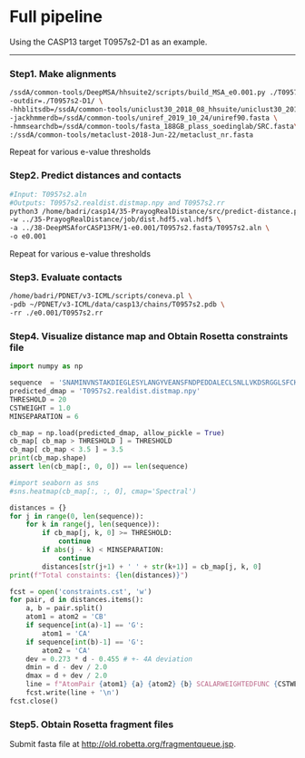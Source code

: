 # Full pipeline
Using the CASP13 target T0957s2-D1 as an example.
<hr>  

### Step1. Make alignments
```bash
/ssdA/common-tools/DeepMSA/hhsuite2/scripts/build_MSA_e0.001.py ./T0957s2-D1.fasta \
-outdir=./T0957s2-D1/ \
-hhblitsdb=/ssdA/common-tools/uniclust30_2018_08_hhsuite/uniclust30_2018_08 \
-jackhmmerdb=/ssdA/common-tools/uniref_2019_10_24/uniref90.fasta \
-hmmsearchdb=/ssdA/common-tools/fasta_188GB_plass_soedinglab/SRC.fasta\
:/ssdA/common-tools/metaclust-2018-Jun-22/metaclust_nr.fasta
```
Repeat for various e-value thresholds
### Step2. Predict distances and contacts
```bash
#Input: T0957s2.aln
#Outputs: T0957s2.realdist.distmap.npy and T0957s2.rr
python3 /home/badri/casp14/35-PrayogRealDistance/src/predict-distance.py \
-w ../35-PrayogRealDistance/job/dist.hdf5.val.hdf5 \
-a ../38-DeepMSAforCASP13FM/1-e0.001/T0957s2.fasta/T0957s2.aln \
-o e0.001
```
Repeat for various e-value thresholds
### Step3. Evaluate contacts
```bash
/home/badri/PDNET/v3-ICML/scripts/coneva.pl \
-pdb ~/PDNET/v3-ICML/data/casp13/chains/T0957s2.pdb \
-rr ./e0.001/T0957s2.rr
```
### Step4. Visualize distance map and Obtain Rosetta constraints file
```python
import numpy as np

sequence  = 'SNAMINVNSTAKDIEGLESYLANGYVEANSFNDPEDDALECLSNLLVKDSRGGLSFCKKILNSNNIDGVFIKGSALNFLLLSEQWSYAFEYLTSNADNITLAELEKALFYFYCAKNETDPYPVPEGLFKKLMKRYEELKNDPDAKFYHLHETYDDFSKAYPLNN'
predicted_dmap = 'T0957s2.realdist.distmap.npy'
THRESHOLD = 20
CSTWEIGHT = 1.0
MINSEPARATION = 6

cb_map = np.load(predicted_dmap, allow_pickle = True)
cb_map[ cb_map > THRESHOLD ] = THRESHOLD
cb_map[ cb_map < 3.5 ] = 3.5
print(cb_map.shape)
assert len(cb_map[:, 0, 0]) == len(sequence)

#import seaborn as sns
#sns.heatmap(cb_map[:, :, 0], cmap='Spectral')

distances = {}
for j in range(0, len(sequence)):
    for k in range(j, len(sequence)):
        if cb_map[j, k, 0] >= THRESHOLD:
            continue
        if abs(j - k) < MINSEPARATION:
            continue
        distances[str(j+1) + ' ' + str(k+1)] = cb_map[j, k, 0]
print(f"Total constaints: {len(distances)}")

fcst = open('constraints.cst', 'w')
for pair, d in distances.items():
    a, b = pair.split()
    atom1 = atom2 = 'CB'
    if sequence[int(a)-1] == 'G':
        atom1 = 'CA'
    if sequence[int(b)-1] == 'G':
        atom2 = 'CA'
    dev = 0.273 * d - 0.455 # +- 4A deviation
    dmin = d - dev / 2.0
    dmax = d + dev / 2.0
    line = f"AtomPair {atom1} {a} {atom2} {b} SCALARWEIGHTEDFUNC {CSTWEIGHT:.1f} BOUNDED {dmin:.1f} {dmax:.1f} 0.5 NOE"
    fcst.write(line + '\n')
fcst.close()
```
### Step5. Obtain Rosetta fragment files
Submit fasta file at http://old.robetta.org/fragmentqueue.jsp.
